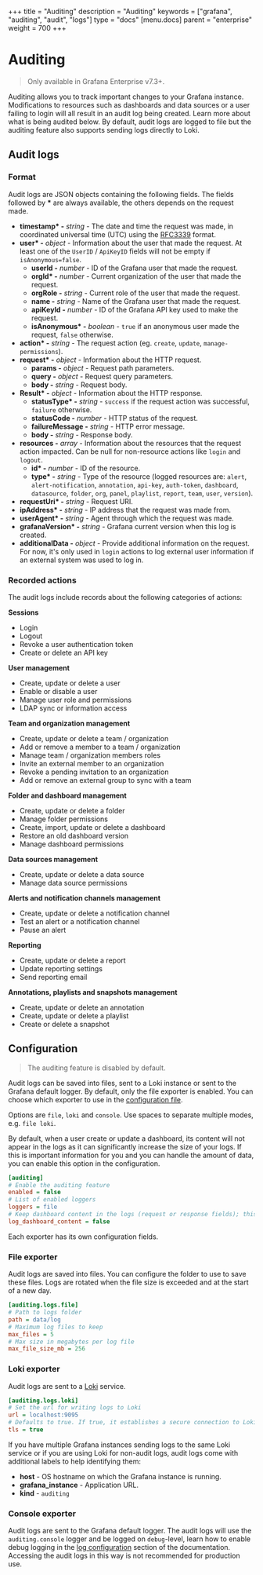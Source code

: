 +++
title = "Auditing"
description = "Auditing"
keywords = ["grafana", "auditing", "audit", "logs"]
type = "docs"
[menu.docs]
parent = "enterprise"
weight = 700
+++

# Auditing

> Only available in Grafana Enterprise v7.3+.

Auditing allows you to track important changes to your Grafana instance. Modifications to resources such as dashboards and data sources or a user failing to login will all result in an audit log being created. Learn more about what is being audited below.
By default, audit logs are logged to file but the auditing feature also supports sending logs directly to Loki.

## Audit logs

### Format

Audit logs are JSON objects containing the following fields. The fields followed by **\*** are always available, the others depends on the request made.

- **timestamp\* -** _string -_ The date and time the request was made, in coordinated universal time (UTC) using the [RFC3339](https://tools.ietf.org/html/rfc3339#section-5.6) format.
- **user\* -** _object -_ Information about the user that made the request. At least one of the `UserID` / `ApiKeyID` fields will not be empty if `isAnonymous=false`.
  - **userId -** _number -_ ID of the Grafana user that made the request.
  - **orgId\* -** _number -_ Current organization of the user that made the request.
  - **orgRole -** _string -_ Current role of the user that made the request.
  - **name -** _string -_ Name of the Grafana user that made the request.
  - **apiKeyId -** _number -_ ID of the Grafana API key used to make the request.
  - **isAnonymous\* -** _boolean -_ `true` if an anonymous user made the request, `false` otherwise.
- **action\* -** _string -_ The request action (eg. `create`, `update`, `manage-permissions`).
- **request\* -** _object -_ Information about the HTTP request.
  - **params -** _object -_ Request path parameters.
  - **query -** _object -_ Request query parameters.
  - **body -** _string -_ Request body.
- **Result\* -** _object -_ Information about the HTTP response.
  - **statusType\* -** _string -_ `success` if the request action was successful, `failure` otherwise.
  - **statusCode -** _number -_ HTTP status of the request.
  - **failureMessage -** _string -_ HTTP error message.
  - **body -** _string -_ Response body.
- **resources -** _array -_ Information about the resources that the request action impacted. Can be null for non-resource actions like `login` and `logout`.
  - **id\* -** _number -_ ID of the resource.
  - **type\* -** _string -_ Type of the resource (logged resources are: `alert`, `alert-notification`, `annotation`, `api-key`, `auth-token`, `dashboard`, `datasource`, `folder`, `org`, `panel`, `playlist`, `report`, `team`, `user`, `version`).
- **requestUri\* -** _string -_ Request URI.
- **ipAddress\* -** _string -_ IP address that the request was made from.
- **userAgent\* -** _string -_ Agent through which the request was made.
- **grafanaVersion\* -** _string -_ Grafana current version when this log is created.
- **additionalData -** _object -_ Provide additional information on the request. For now, it's only used in `login` actions to log external user information if an external system was used to log in.

### Recorded actions

The audit logs include records about the following categories of actions:

**Sessions**

- Login
- Logout
- Revoke a user authentication token
- Create or delete an API key

**User management**

- Create, update or delete a user
- Enable or disable a user
- Manage user role and permissions
- LDAP sync or information access

**Team and organization management**

- Create, update or delete a team / organization
- Add or remove a member to a team / organization
- Manage team / organization members roles
- Invite an external member to an organization
- Revoke a pending invitation to an organization
- Add or remove an external group to sync with a team

**Folder and dashboard management**

- Create, update or delete a folder
- Manage folder permissions
- Create, import, update or delete a dashboard
- Restore an old dashboard version
- Manage dashboard permissions

**Data sources management**

- Create, update or delete a data source
- Manage data source permissions

**Alerts and notification channels management**

- Create, update or delete a notification channel
- Test an alert or a notification channel
- Pause an alert

**Reporting**

- Create, update or delete a report
- Update reporting settings
- Send reporting email

**Annotations, playlists and snapshots management**

- Create, update or delete an annotation
- Create, update or delete a playlist
- Create or delete a snapshot

## Configuration

> The auditing feature is disabled by default.

Audit logs can be saved into files, sent to a Loki instance or sent to the Grafana default logger. By default, only the file exporter is enabled.
You can choose which exporter to use in the [configuration file](https://grafana.com/docs/grafana/latest/administration/configuration).

Options are `file`, `loki` and `console`. Use spaces to separate multiple modes, e.g. `file loki`.

By default, when a user create or update a dashboard, its content will not appear in the logs as it can significantly increase the size of your logs. If this is important information for you and you can handle the amount of data, you can enable this option in the configuration.

```ini
[auditing]
# Enable the auditing feature
enabled = false
# List of enabled loggers
loggers = file
# Keep dashboard content in the logs (request or response fields); this can significantly increase the size of your logs.
log_dashboard_content = false
```

Each exporter has its own configuration fields.

### File exporter

Audit logs are saved into files. You can configure the folder to use to save these files. Logs are rotated when the file size is exceeded and at the start of a new day.

```ini
[auditing.logs.file]
# Path to logs folder
path = data/log
# Maximum log files to keep
max_files = 5
# Max size in megabytes per log file
max_file_size_mb = 256
```

### Loki exporter

Audit logs are sent to a [Loki](https://grafana.com/oss/loki/) service.

```ini
[auditing.logs.loki]
# Set the url for writing logs to Loki
url = localhost:9095
# Defaults to true. If true, it establishes a secure connection to Loki
tls = true
```

If you have multiple Grafana instances sending logs to the same Loki service or if you are using Loki for non-audit logs, audit logs come with additional labels to help identifying them:

- **host** - OS hostname on which the Grafana instance is running.
- **grafana_instance** - Application URL.
- **kind** - `auditing`

### Console exporter

Audit logs are sent to the Grafana default logger. The audit logs will use the `auditing.console` logger and be logged on `debug`-level, learn how to enable debug logging in the [log configuration](https://grafana.com/docs/grafana/latest/administration/configuration/#log) section of the documentation. Accessing the audit logs in this way is not recommended for production use.
